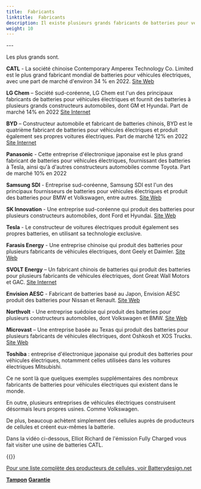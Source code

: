```yaml
---
title:  Fabricants
linktitle:  Fabricants
description: Il existe plusieurs grands fabricants de batteries pour véhicules électriques (VE) dans le monde.
weight: 10
---
```

<!-- markdownlint-disable MD033 -->---

Les plus grands sont.

**CATL** - La société chinoise Contemporary Amperex Technology Co. Limited est le plus grand fabricant mondial de batteries pour véhicules électriques, avec une part de marché d'environ 34 % en 2022. [Site Web](https://www.catl.com/en/)

**LG Chem** – Société sud-coréenne, LG Chem est l'un des principaux fabricants de batteries pour véhicules électriques et fournit des batteries à plusieurs grands constructeurs automobiles, dont GM et Hyundai. Part de marché 14% en 2022 [Site Internet](https://www.lgchem.com/)

**BYD** – Constructeur automobile et fabricant de batteries chinois, BYD est le quatrième fabricant de batteries pour véhicules électriques et produit également ses propres voitures électriques. Part de marché 12% en 2022 [Site Internet](https://www.bydglobal.com/)

**Panasonic** - Cette entreprise d'électronique japonaise est le plus grand fabricant de batteries pour véhicules électriques, fournissant des batteries à Tesla, ainsi qu'à d'autres constructeurs automobiles comme Toyota. Part de marché 10% en 2022

**Samsung SDI** - Entreprise sud-coréenne, Samsung SDI est l'un des principaux fournisseurs de batteries pour véhicules électriques et produit des batteries pour BMW et Volkswagen, entre autres. [Site Web](https://www.samsungsdi.com/)

**SK Innovation** - Une entreprise sud-coréenne qui produit des batteries pour plusieurs constructeurs automobiles, dont Ford et Hyundai.
[Site Web](https://www.skinnovation.com/)

**Tesla** - Le constructeur de voitures électriques produit également ses propres batteries, en utilisant sa technologie exclusive.

**Farasis Energy** - Une entreprise chinoise qui produit des batteries pour plusieurs fabricants de véhicules électriques, dont Geely et Daimler. [Site Web](https://www.farasis-energy.com/)

**SVOLT Energy** – Un fabricant chinois de batteries qui produit des batteries pour plusieurs fabricants de véhicules électriques, dont Great Wall Motors et GAC. [Site Internet](https://svolt-eu.com/)

**Envision AESC** - Fabricant de batteries basé au Japon, Envision AESC produit des batteries pour Nissan et Renault. [Site Web](https://www.envision-aesc.com/en/)

**Northvolt** - Une entreprise suédoise qui produit des batteries pour plusieurs constructeurs automobiles, dont Volkswagen et BMW. [Site Web](https://northvolt.com/)

**Microvast** – Une entreprise basée au Texas qui produit des batteries pour plusieurs fabricants de véhicules électriques, dont Oshkosh et XOS Trucks. [Site Web](https://microvast.com/)

**Toshiba** : entreprise d'électronique japonaise qui produit des batteries pour véhicules électriques, notamment celles utilisées dans les voitures électriques Mitsubishi.

Ce ne sont là que quelques exemples supplémentaires des nombreux fabricants de batteries pour véhicules électriques qui existent dans le monde.

En outre, plusieurs entreprises de véhicules électriques construisent désormais leurs propres usines. Comme Volkswagen.

De plus, beaucoup achètent simplement des cellules auprès de producteurs de cellules et créent eux-mêmes la batterie.

Dans la vidéo ci-dessous, Elliot Richard de l'émission Fully Charged vous fait visiter une usine de batteries CATL.

{{<youtube j1jWp9WxGLM >}}

[Pour une liste complète des producteurs de cellules, voir Batterydesign.net](https://www.batterydesign.net/battery-cell/cell-manufacturers/)

<div class="mt-3 mb-3">
     <a href="../buffer/" class="text-decoration-none text-black"><strong><i class="bi-arrow-left"></i> Tampon</strong></a>
     <a href="../warranty/" class="text-decoration-none text-black float-end"><strong>Garantie <i class="bi-arrow-right"></i></strong ></a>
</div>